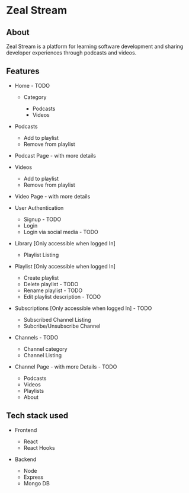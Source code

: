 # Zeal Stream

## About

Zeal Stream is a platform for learning software development and sharing
developer experiences through podcasts and videos.

## Features

-   Home - TODO

    -   Category

        -   Podcasts
        -   Videos

-   Podcasts

    -   Add to playlist
    -   Remove from playlist

-   Podcast Page - with more details

-   Videos

    -   Add to playlist
    -   Remove from playlist

-   Video Page - with more details

-   User Authentication

    -   Signup - TODO
    -   Login
    -   Login via social media - TODO

-   Library [Only accessible when logged In]

    -   Playlist Listing

-   Playlist [Only accessible when logged In]

    -   Create playlist
    -   Delete playlist - TODO
    -   Rename playlist - TODO
    -   Edit playlist description - TODO

-   Subscriptions [Only accessible when logged In] - TODO

    -   Subscribed Channel Listing
    -   Subcribe/Unsubscribe Channel

-   Channels - TODO

    -   Channel category
    -   Channel Listing

-   Channel Page - with more Details - TODO

    -   Podcasts
    -   Videos
    -   Playlists
    -   About

## Tech stack used

-   Frontend

    -   React
    -   React Hooks

-   Backend

    -   Node
    -   Express
    -   Mongo DB
